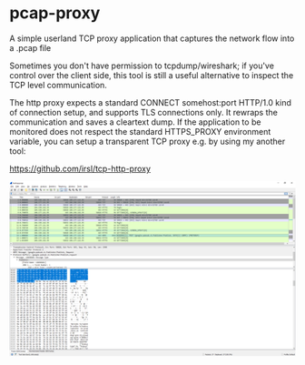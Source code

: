 # pcap-proxy
A simple userland TCP proxy application that captures the network flow into a .pcap file

Sometimes you don't have permission to tcpdump/wireshark; if you've control over the client side, this tool is still a useful alternative to inspect the TCP level communication.

The http proxy expects a standard CONNECT somehost:port HTTP/1.0 kind of connection setup, and supports TLS connections only. It rewraps the communication and saves a cleartext dump.
If the application to be monitored does not respect the standard HTTPS_PROXY environment variable, you can setup a transparent TCP proxy e.g. by using my another tool:

https://github.com/irsl/tcp-http-proxy

![H2/ALPN/TLS](https://raw.githubusercontent.com/irsl/pcap-proxy/master/illustration.png "H2/ALPN/TLS")
